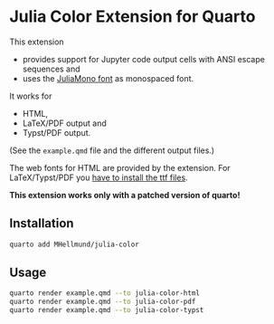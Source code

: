# Julia Color Extension for Quarto

This extension

- provides support for Jupyter code output cells with ANSI escape sequences and
- uses the [JuliaMono font](https://juliamono.netlify.app/) as monospaced font.

It works for

- HTML,
- LaTeX/PDF output and
- Typst/PDF output.

(See the `example.qmd` file and the different output files.)


The web fonts for HTML are provided by the extension. For LaTeX/Typst/PDF you
[have to install the ttf files](https://juliamono.netlify.app/download/).



**This extension works only with a patched version of quarto!**


## Installation


```bash
quarto add MHellmund/julia-color
```


## Usage

```bash
quarto render example.qmd --to julia-color-html
quarto render example.qmd --to julia-color-pdf
quarto render example.qmd --to julia-color-typst
```
